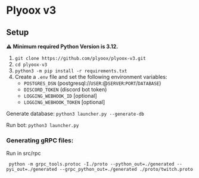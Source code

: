 # Plyoox v3

## Setup
**⚠ Minimum required Python Version is 3.12.**

1. `git clone https://github.com/plyoox/plyoox-v3.git`
2. `cd plyoox-v3`
3. `python3 -m pip install -r requirements.txt`
4. Create a `.env` file and set the following environment variables:
    - `POSTGRES_DSN` (postgresql://`USER`:@`SERVER`:`PORT`/`DATABASE`)
    - `DISCORD_TOKEN` (discord bot token)
    - `LOGGING_WEBHOOK_ID` [optional]
    - `LOGGING_WEBHOOK_TOKEN` [optional]

Generate database: `python3 launcher.py --generate-db`

Run bot: `python3 launcher.py`


### Generating gRPC files: 
Run in src/rpc
```shell
 python -m grpc_tools.protoc -I./proto --python_out=./generated --pyi_out=./generated --grpc_python_out=./generated ./proto/twitch.proto
```